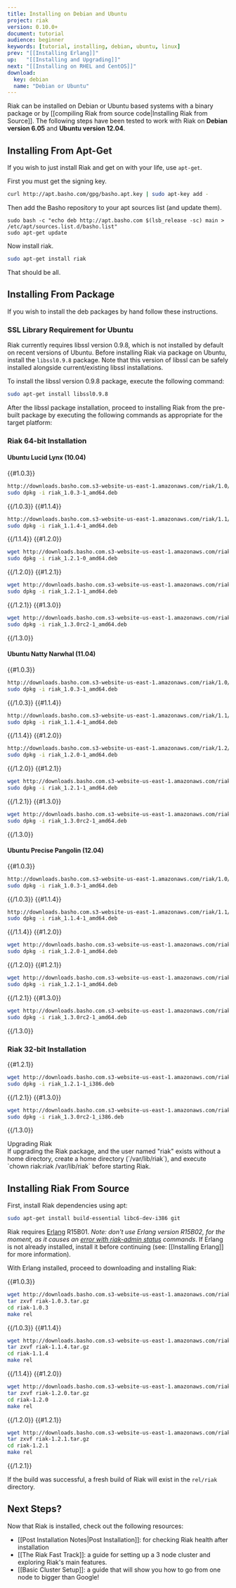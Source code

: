 ```yaml
---
title: Installing on Debian and Ubuntu
project: riak
version: 0.10.0+
document: tutorial
audience: beginner
keywords: [tutorial, installing, debian, ubuntu, linux]
prev: "[[Installing Erlang]]"
up:   "[[Installing and Upgrading]]"
next: "[[Installing on RHEL and CentOS]]"
download: 
  key: debian
  name: "Debian or Ubuntu"
---
```


Riak can be installed on Debian or Ubuntu based systems with a binary package or by [[compiling Riak from source code|Installing Riak from Source]]. The following steps have been tested to work with Riak on **Debian version 6.05** and **Ubuntu version 12.04**.

Installing From Apt-Get
-----------------------

If you wish to just install Riak and get on with your life, use `apt-get`.

First you must get the signing key.

```bash
curl http://apt.basho.com/gpg/basho.apt.key | sudo apt-key add -
```

Then add the Basho repository to your apt sources list (and update them).

```
sudo bash -c "echo deb http://apt.basho.com $(lsb_release -sc) main > /etc/apt/sources.list.d/basho.list"
sudo apt-get update
```

Now install riak.

```bash
sudo apt-get install riak
```

That should be all.

Installing From Package
-----------------------

If you wish to install the deb packages by hand follow these instructions.

### SSL Library Requirement for Ubuntu

Riak currently requires libssl version 0.9.8, which is not installed by
default on recent versions of Ubuntu. Before installing Riak via package
on Ubuntu, install the `libssl0.9.8` package. Note that this
version of libssl can be safely installed alongside current/existing
libssl installations.

To install the libssl version 0.9.8 package, execute the following
command:

```bash
sudo apt-get install libssl0.9.8
```

After the libssl package installation, proceed to installing Riak from
the pre-built package by executing the following commands as appropriate
for the target platform:

### Riak 64-bit Installation

#### Ubuntu Lucid Lynx (10.04)

{{#1.0.3}}

```bash
http://downloads.basho.com.s3-website-us-east-1.amazonaws.com/riak/1.0/1.0.3/riak_1.0.3-1_amd64.deb
sudo dpkg -i riak_1.0.3-1_amd64.deb
```

{{/1.0.3}}
{{#1.1.4}}

```bash
http://downloads.basho.com.s3-website-us-east-1.amazonaws.com/riak/1.1/1.1.4/riak_1.1.4-1_amd64.deb
sudo dpkg -i riak_1.1.4-1_amd64.deb
```

{{/1.1.4}}
{{#1.2.0}}

```bash
wget http://downloads.basho.com.s3-website-us-east-1.amazonaws.com/riak/1.2/1.2.1/ubuntu/lucid/riak_1.2.0-1_amd64.deb
sudo dpkg -i riak_1.2.1-0_amd64.deb
```

{{/1.2.0}}
{{#1.2.1}}

```bash
wget http://downloads.basho.com.s3-website-us-east-1.amazonaws.com/riak/1.2/1.2.1/ubuntu/lucid/riak_1.2.1-1_amd64.deb
sudo dpkg -i riak_1.2.1-1_amd64.deb
```

{{/1.2.1}}
{{#1.3.0}}

```bash
wget http://downloads.basho.com.s3-website-us-east-1.amazonaws.com/riak/1.3/1.3.0rc2/ubuntu/lucid/riak_1.3.0rc2-1_amd64.deb
sudo dpkg -i riak_1.3.0rc2-1_amd64.deb
```

{{/1.3.0}}

#### Ubuntu Natty Narwhal (11.04)

{{#1.0.3}}

```bash
http://downloads.basho.com.s3-website-us-east-1.amazonaws.com/riak/1.0/1.0.3/riak_1.0.3-1_amd64.deb
sudo dpkg -i riak_1.0.3-1_amd64.deb
```

{{/1.0.3}}
{{#1.1.4}}

```bash
http://downloads.basho.com.s3-website-us-east-1.amazonaws.com/riak/1.1/1.1.4/riak_1.1.4-1_amd64.deb
sudo dpkg -i riak_1.1.4-1_amd64.deb
```

{{/1.1.4}}
{{#1.2.0}}

```bash
http://downloads.basho.com.s3-website-us-east-1.amazonaws.com/riak/1.2/1.2.0/ubuntu/natty/riak_1.2.0-1_amd64.deb
sudo dpkg -i riak_1.2.0-1_amd64.deb
```

{{/1.2.0}}
{{#1.2.1}}

```bash
wget http://downloads.basho.com.s3-website-us-east-1.amazonaws.com/riak/1.2/1.2.1/ubuntu/natty/riak_1.2.1-1_amd64.deb
sudo dpkg -i riak_1.2.1-1_amd64.deb
```

{{/1.2.1}}
{{#1.3.0}}

```bash
wget http://downloads.basho.com.s3-website-us-east-1.amazonaws.com/riak/1.3/1.3.0rc2/ubuntu/natty/riak_1.3.0rc2-1_amd64.deb
sudo dpkg -i riak_1.3.0rc2-1_amd64.deb
```

{{/1.3.0}}

#### Ubuntu Precise Pangolin (12.04)

{{#1.0.3}}

```bash
http://downloads.basho.com.s3-website-us-east-1.amazonaws.com/riak/1.0/1.0.3/riak_1.0.3-1_amd64.deb
sudo dpkg -i riak_1.0.3-1_amd64.deb
```

{{/1.0.3}}
{{#1.1.4}}

```bash
http://downloads.basho.com.s3-website-us-east-1.amazonaws.com/riak/1.1/1.1.4/riak_1.1.4-1_amd64.deb
sudo dpkg -i riak_1.1.4-1_amd64.deb
```

{{/1.1.4}}
{{#1.2.0}}

```bash
wget http://downloads.basho.com.s3-website-us-east-1.amazonaws.com/riak/1.2/1.2.0/ubuntu/precise/riak_1.2.0-1_amd64.deb
sudo dpkg -i riak_1.2.0-1_amd64.deb
```

{{/1.2.0}}
{{#1.2.1}}

```bash
wget http://downloads.basho.com.s3-website-us-east-1.amazonaws.com/riak/1.2/1.2.1/ubuntu/precise/riak_1.2.1-1_amd64.deb
sudo dpkg -i riak_1.2.1-1_amd64.deb
```

{{/1.2.1}}
{{#1.3.0}}

```bash
wget http://downloads.basho.com.s3-website-us-east-1.amazonaws.com/riak/1.3/1.3.0rc2/ubuntu/precise/riak_1.3.0rc2-1_amd64.deb
sudo dpkg -i riak_1.3.0rc2-1_amd64.deb
```

{{/1.3.0}}

### Riak 32-bit Installation

{{#1.2.1}}

```bash
wget http://downloads.basho.com.s3-website-us-east-1.amazonaws.com/riak/1.2/1.2.1/ubuntu/lucid/riak_1.2.1-1_i386.deb
sudo dpkg -i riak_1.2.1-1_i386.deb
```
{{/1.2.1}}
{{#1.3.0}}

```bash
wget http://downloads.basho.com.s3-website-us-east-1.amazonaws.com/riak/1.3/1.3.0rc2/ubuntu/lucid/riak_1.3.0rc2-1_i386.deb
sudo dpkg -i riak_1.3.0rc2-1_i386.deb
```

{{/1.3.0}}

<div class="note"><div class="title">Upgrading Riak</div>If upgrading the Riak package, and the user named "riak" exists without a home directory, create a home directory (`/var/lib/riak`), and execute `chown riak:riak /var/lib/riak` before starting Riak.</div>


Installing Riak From Source
---------------------------

First, install Riak dependencies using apt:

```bash
sudo apt-get install build-essential libc6-dev-i386 git
```

Riak requires [Erlang](http://www.erlang.org/) R15B01. *Note: don't use Erlang version R15B02, for the moment, as it causes an [error with riak-admin status](https://github.com/basho/riak/issues/227) commands*.
If Erlang is not already installed, install it before continuing (see:
[[Installing Erlang]] for more information).

With Erlang installed, proceed to downloading and installing Riak:

{{#1.0.3}}

```bash
wget http://downloads.basho.com.s3-website-us-east-1.amazonaws.com/riak/1.0/1.0.3/riak-1.0.3.tar.gz
tar zxvf riak-1.0.3.tar.gz
cd riak-1.0.3
make rel
```

{{/1.0.3}}
{{#1.1.4}}

```bash
wget http://downloads.basho.com.s3-website-us-east-1.amazonaws.com/riak/1.1/1.1.4/riak-1.1.4.tar.gz
tar zxvf riak-1.1.4.tar.gz
cd riak-1.1.4
make rel
```

{{/1.1.4}}
{{#1.2.0}}

```bash
wget http://downloads.basho.com.s3-website-us-east-1.amazonaws.com/riak/1.2/1.2.0/riak-1.2.0.tar.gz
tar zxvf riak-1.2.0.tar.gz
cd riak-1.2.0
make rel
```

{{/1.2.0}}
{{#1.2.1}}

```bash
wget http://downloads.basho.com.s3-website-us-east-1.amazonaws.com/riak/1.2/1.2.1/riak-1.2.1.tar.gz
tar zxvf riak-1.2.1.tar.gz
cd riak-1.2.1
make rel
```

{{/1.2.1}}

If the build was successful, a fresh build of Riak will exist in the
`rel/riak` directory.

Next Steps?
-----------

Now that Riak is installed, check out the following resources:

-   [[Post Installation Notes|Post Installation]]: for checking Riak health after installation
-   [[The Riak Fast Track]]: a
    guide for setting up a 3 node cluster and exploring Riak's main features.
-   [[Basic Cluster Setup]]:
    a guide that will show you how to go from one node to bigger than
    Google!
